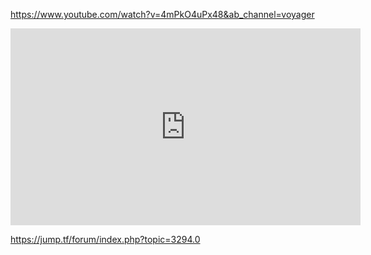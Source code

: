 https://www.youtube.com/watch?v=4mPkO4uPx48&ab_channel=voyager

<iframe width="560" height="315"  src="https://www.youtube.com/embed/4mPkO4uPx48" title="how 2 offline jump pack" frameborder="0" allow="accelerometer; autoplay; clipboard-write; encrypted-media; gyroscope; picture-in-picture; web-share" allowfullscreen></iframe>

https://jump.tf/forum/index.php?topic=3294.0